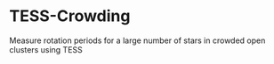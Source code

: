 # TESS-Crowding
Measure rotation periods for a large number of stars in crowded open clusters using TESS

